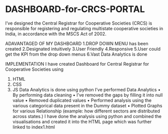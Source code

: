 
# DASHBOARD-for-CRCS-PORTAL
I’ve designed the Central Registrar for Cooperative Societies (CRCS) is responsible for registering and regulating multistate cooperative societies in India, in accordance with the MSCS Act of 2002.


ADAVANTAGED OF MY DASHBOARD 
1.DROP DOWN MENU has been created
2.Designated intuitively
3.User Friendly
4.Responsive
5.User could get the KPI from the drop down menus 
6.Vast Data Analytics is done 


IMPLEMENTATION
I have created Dashboard for Central Registrar for Cooperative Societies using
1.	HTML
2.	CSS
3.	JS
Data Analytics is done using python 
I’ve performed Data Analytics 
•	By performing data cleaning 
•	I’ve removed the gaps by filling it into null value 
•	Removed duplicated values
•	Performed analysis using the various categorical data present in the Dummy dataset
•	Plotted Graphs for various Relationship (example: how different sectors are distributed across states.)
I have done the analysis using python and combined the visualisations and created it into the HTML page which was further linked to index1.html

